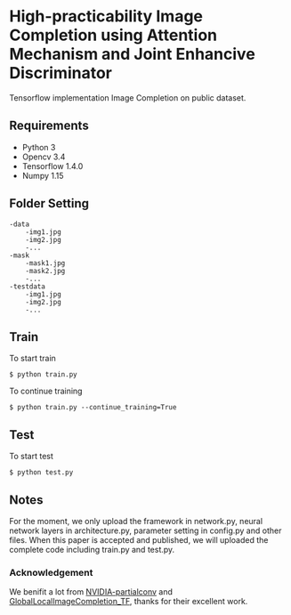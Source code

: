 # High-practicability Image Completion using Attention Mechanism and Joint Enhancive Discriminator

Tensorflow implementation Image Completion on public dataset.  

## Requirements

* Python 3
* Opencv 3.4
* Tensorflow 1.4.0
* Numpy 1.15

## Folder Setting

```
-data
    -img1.jpg
    -img2.jpg
    -...
-mask 
    -mask1.jpg
    -mask2.jpg
    -...
-testdata
    -img1.jpg
    -img2.jpg
    -...
```

## Train

To start train

```
$ python train.py
```

To continue training  

```
$ python train.py --continue_training=True
```

## Test  

To start test 

```
$ python test.py
```

## Notes

For the moment, we only upload the framework in network.py, neural network layers in architecture.py, parameter setting in config.py and other files. When this paper is accepted and published, we will uploaded the complete code including train.py and test.py.

### Acknowledgement

We benifit a lot from [NVIDIA-partialconv](https://github.com/NVIDIA/partialconv) and [GlobalLocalImageCompletion_TF](https://github.com/shinseung428/GlobalLocalImageCompletion_TF), thanks for their excellent work.

